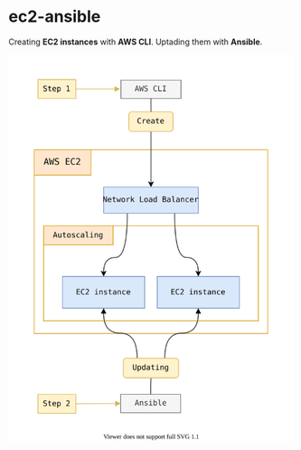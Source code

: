 # ec2-ansible

Creating **EC2 instances** with **AWS CLI**. Uptading them with **Ansible**.

![architecture.svg](architecture.svg)
